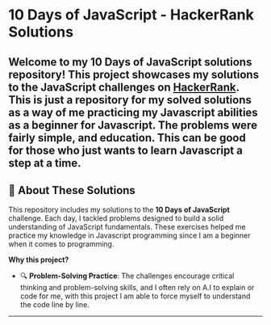 # 10 Days of JavaScript - HackerRank Solutions

Welcome to my **10 Days of JavaScript** solutions repository! This project showcases my solutions to the JavaScript challenges on [HackerRank](https://www.hackerrank.com/domains/tutorials/10-days-of-javascript). This is just a repository for my solved solutions as a way of me practicing my Javascript abilities as a beginner for Javascript. The problems were fairly simple, and education. This can be good for those who just wants to learn Javascript a step at a time.
---

## 🌟 About These Solutions

This repository includes my solutions to the **10 Days of JavaScript** challenge. Each day, I tackled problems designed to build a solid understanding of JavaScript fundamentals. These exercises helped me practice my knowledge in Javascript programming since I am a beginner when it comes to programming.

**Why this project?**
- 🔍 **Problem-Solving Practice**: The challenges encourage critical thinking and problem-solving skills, and I often rely on A.I to explain or code for me, with this project I am able to force myself to understand the code line by line.

---


